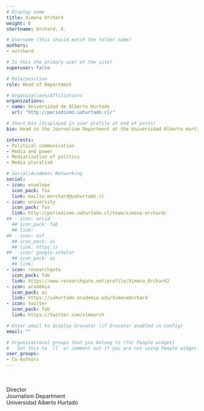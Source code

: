 ```yaml
---
# Display name
title: Ximena Orchard
weight: 6
shortname: Orchard, X.

# Username (this should match the folder name)
authors:
- xorchard

# Is this the primary user of the site?
superuser: false

# Role/position
role: Head of Department

# Organizations/Affiliations
organizations:
- name: Universidad de Alberto Hurtado
  url: "http://periodismo.uahurtado.cl/"

# Short bio (displayed in user profile at end of posts)
bio: Head in the Journalism Department at the Universidad Alberto Hurtado.

interests:
- Political communication
- Media and power
- Mediatization of politics
- Media pluralism

# Social/Academic Networking
social:
- icon: envelope
  icon_pack: fas
  link: mailto:morchard@uahurtado.cl
- icon: university
  icon_pack: fas
  link: http://periodismo.uahurtado.cl/team/ximena-orchard/
## - icon: orcid
  ## icon_pack: fab
  ## link: 
## - icon: osf
  ## icon_pack: ai
  ## link: https://
## - icon: google-scholar
  ## icon_pack: ai
  ## link: 
- icon: researchgate
  icon_pack: fab
  link: https://www.researchgate.net/profile/Ximena_Orchard2
- icon: academia
  icon_pack: ai
  link: https://uahurtado.academia.edu/XimenaOrchard
- icon: twitter
  icon_pack: fab
  link: https://twitter.com/ximeorch

# Enter email to display Gravatar (if Gravatar enabled in Config)
email: ""

# Organizational groups that you belong to (for People widget)
#   Set this to `[]` or comment out if you are not using People widget.
user_groups:
- Co-Authors
---
```


\
\
Director \
Journalism Department \
Universidad Alberto Hurtado
